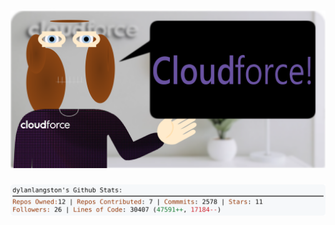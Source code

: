 <!-- 
Version 2.0.144
Built Tue Nov 12 2024 05:05:48 GMT+0000 (Coordinated Universal Time)
-->

<h1 align="center">
  <a href="https://github.com/dylanlangston/dylanlangston/tree/master/src" title="Click to View Source">
    <picture width="100%" alt="Dylan">
      <source media="(prefers-color-scheme: dark)" srcset="dylan-dark.svg?version=2.0.144">
      <img src="dylan-light.svg?version=2.0.144" alt="Dylan">
    </picture>
  </a>
</h1>

<div align="center">
  <picture width="100%" alt="Profile Info and Stats">
    <source media="(prefers-color-scheme: dark)" srcset="stats-dark.svg?version=2.0.144">
    <img src="stats-light.svg?version=2.0.144" alt="Profile Info and Stats">
  </picture>
</div>

